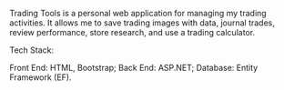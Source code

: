 Trading Tools is a personal web application for managing my trading activities. It allows me to save trading images with data, journal trades, review performance, store research, and use a trading calculator.

Tech Stack:

Front End: HTML, Bootstrap;
Back End: ASP.NET;
Database: Entity Framework (EF).

